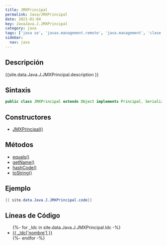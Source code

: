 ```yaml
---
title: JMXPrincipal
permalink: Java/JMXPrincipal
date: 2021-01-04
key: JavaJava.J.JMXPrincipal
category: java
tags: ['java se', 'javax.management.remote', 'java.management', 'clase java', 'Java 1.5']
sidebar: 
  nav: java
---
```


## Descripción
{{site.data.Java.J.JMXPrincipal.description }}

## Sintaxis
~~~java
public class JMXPrincipal extends Object implements Principal, Serializable
~~~

## Constructores
* [JMXPrincipal()](/Java/JMXPrincipal/JMXPrincipal/)

## Métodos
* [equals()](/Java/JMXPrincipal/equals)
* [getName()](/Java/JMXPrincipal/getName)
* [hashCode()](/Java/JMXPrincipal/hashCode)
* [toString()](/Java/JMXPrincipal/toString)

## Ejemplo
~~~java
{{ site.data.Java.J.JMXPrincipal.code}}
~~~

## Líneas de Código
<ul>
{%- for _ldc in site.data.Java.J.JMXPrincipal.ldc -%}
   <li>
       <a href="{{_ldc['url'] }}">{{ _ldc['nombre'] }}</a>
   </li>
{%- endfor -%}
</ul>
